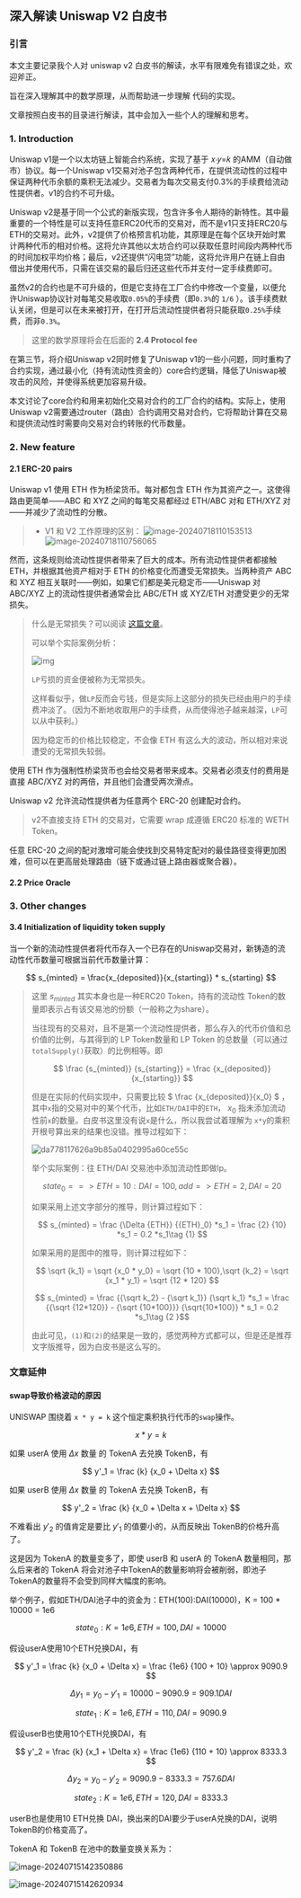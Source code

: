 ## 深入解读 Uniswap V2 白皮书

### 引言

本文主要记录我个人对 uniswap v2 白皮书的解读，水平有限难免有错误之处，欢迎斧正。

旨在深入理解其中的数学原理，从而帮助进一步理解 代码的实现。

文章按照白皮书的目录进行解读，其中会加入一些个人的理解和思考。



### 1.  Introduction

Uniswap v1是一个以太坊链上智能合约系统，实现了基于 𝑥⋅𝑦=𝑘 的AMM（自动做市）协议。每一个Uniswap v1交易对池子包含两种代币，在提供流动性的过程中保证两种代币余额的乘积无法减少。交易者为每次交易支付0.3%的手续费给流动性提供者。v1的合约不可升级。

Uniswap v2是基于同一个公式的新版实现，包含许多令人期待的新特性。其中最重要的一个特性是可以支持任意ERC20代币的交易对，而不是v1只支持ERC20与ETH的交易对。此外，v2提供了价格预言机功能，其原理是在每个区块开始时累计两种代币的相对价格。这将允许其他以太坊合约可以获取任意时间段内两种代币的时间加权平均价格；最后，v2还提供“闪电贷”功能，这将允许用户在链上自由借出并使用代币，只需在该交易的最后归还这些代币并支付一定手续费即可。

虽然v2的合约也是不可升级的，但是它支持在工厂合约中修改一个变量，以便允许Uniswap协议针对每笔交易收取`0.05%`的手续费（即`0.3%`的 `1/6` ）。该手续费默认关闭，但是可以在未来被打开，在打开后流动性提供者将只能获取`0.25%`手续费，而非`0.3%`。

> 这里的数学原理将会在后面的 **2.4 Protocol fee** 

在第三节，将介绍Uniswap v2同时修复了Uniswap v1的一些小问题，同时重构了合约实现，通过最小化（持有流动性资金的）core合约逻辑，降低了Uniswap被攻击的风险，并使得系统更加容易升级。

本文讨论了core合约和用来初始化交易对合约的工厂合约的结构。实际上，使用Uniswap v2需要通过router（路由）合约调用交易对合约，它将帮助计算在交易和提供流动性时需要向交易对合约转账的代币数量。

### 2. New feature

#### 2.1 ERC-20 pairs

Uniswap v1 使用 ETH 作为桥梁货币。每对都包含 ETH 作为其资产之一。这使得路由更简单——ABC 和 XYZ 之间的每笔交易都经过 ETH/ABC 对和 ETH/XYZ 对——并减少了流动性的分散。

> - V1 和 V2 工作原理的区别：
> ![image-20240718110153513](Self-Interpretation/image-20240718110153513.png)
> ![image-20240718110756065](Self-Interpretation/image-20240718110756065.png)

然而，这条规则给流动性提供者带来了巨大的成本。所有流动性提供者都接触 ETH，并根据其他资产相对于 ETH 的价格变化而遭受无常损失。当两种资产 ABC 和 XYZ 相互关联时——例如，如果它们都是美元稳定币——Uniswap 对 ABC/XYZ 上的流动性提供者通常会比 ABC/ETH 或 XYZ/ETH 对遭受更少的无常损失。

> 什么是无常损失？可以阅读 [这篇文章](https://academy.binance.com/en/articles/impermanent-loss-explained#What-is-impermanent-loss?)。
>
> 可以举个实际案例分析：
>
> ![img](Self-Interpretation/d0a9071eb55f678cd92fda104fce85bc.jpg)
>
> `LP`亏损的资金便被称为无常损失。
>
> 这样看似乎，做`LP`反而会亏钱，但是实际上这部分的损失已经由用户的手续费冲淡了。（因为不断地收取用户的手续费，从而使得池子越来越深，`LP`可以从中获利。）
>
> 因为稳定币的价格比较稳定，不会像 ETH 有这么大的波动，所以相对来说遭受的无常损失较弱。

使用 ETH 作为强制性桥梁货币也会给交易者带来成本。交易者必须支付的费用是直接 ABC/XYZ 对的两倍，并且他们会遭受两次滑点。 

Uniswap v2 允许流动性提供者为任意两个 ERC-20 创建配对合约。

> v2不直接支持 ETH 的交易对，它需要 wrap 成遵循 ERC20 标准的 WETH Token。

任意 ERC-20 之间的配对激增可能会使找到交易特定配对的最佳路径变得更加困难，但可以在更高层处理路由（链下或通过链上路由器或聚合器）。



#### 2.2 Price Oracle







### 3. Other changes

#### 3.4 Initialization of liquidity token supply

当一个新的流动性提供者将代币存入一个已存在的Uniswap交易对，新铸造的流动性代币数量可根据当前代币数量计算：

$$
s_{minted} = \frac{x_{deposited}}{x_{starting}} * s_{starting}
$$

> 这里 ${s_{minted}}$ 其实本身也是一种ERC20 Token，持有的流动性 Token的数量即表示占有该交易池的份额（一般称之为share）。
>
> 当往现有的交易对，且不是第一个流动性提供者，那么存入的代币价值和总价值的比例，与其得到的 LP Token数量和 LP Token 的总数量（可以通过`totalSupply()`获取）的比例相等。即
>
>
> $$
> \frac {s_{minted}} {s_{starting}} = \frac {x_{deposited}} {x_{starting}}
> $$
>
>
> 但是在实际的代码实现中，只需要比较 $ \frac {x_{deposited}}{x_0} $ ，其中`x`指的交易对中的某个代币，比如`ETH/DAI`中的`ETH`， ${x_0}$ 指未添加流动性前`x`的数量。白皮书这里没有说`x`是什么，所以我尝试着理解为 `x*y`的乘积开根号算出来的结果也没错。推导过程如下：
>
> ![da778117626a9b85a0402995a60ce55c](Self-Interpretation/da778117626a9b85a0402995a60ce55c.jpg)
>
> 举个实际案例：往 ETH/DAI 交易池中添加流动性即做lp。
>
>
> $$
> state_0 ==> ETH = 10 : DAI = 100, add => ETH=2,DAI=20
> $$
>
> 如果采用上述文字部分的推导，则计算过程如下：
>
> $$
> s_{minted} = \frac {\Delta {ETH}} {{ETH}_0} *s_1 = \frac {2} {10} *s_1 = 0.2 *s_1\tag {1}
> $$
>
> 如果采用的是图中的推导，则计算过程如下：
>
> $$
> \sqrt {k_1} = \sqrt {x_0 * y_0} = \sqrt {10 * 100},\sqrt {k_2} = \sqrt {x_1 * y_1} = \sqrt {12 * 120}
> $$
>
> 
> $$ s_{minted} = \frac {{\sqrt k_2} - {\sqrt k_1}}  {\sqrt k_1} *s_1 = \frac {{\sqrt {12*120}} - {\sqrt {10*100}}} {\sqrt{10*100}} * s_1 = 0.2 *s_1\tag {2 }$$
> 
>
> 由此可见，`(1)`和`(2)`的结果是一致的，感觉两种方式都可以，但是还是推荐文字版推导，因为白皮书是这么写的。




### 文章延伸

#### swap导致价格波动的原因

UNISWAP 围绕着 `x * y = k` 这个恒定乘积执行代币的`swap`操作。

$$
x * y = k  \tag{恒定乘积AMM}
$$

如果 userA 使用 ${\Delta x}$ 数量 的 TokenA 去兑换 TokenB，有

$$
y'_1 = \frac {k} {x_0 + \Delta x}
$$

如果 userB 使用 ${\Delta x}$  数量 的 TokenA 去兑换 TokenB，有

$$
y'_2 = \frac {k} {x_0 + \Delta x + \Delta x} 
$$


不难看出 ${y'_2}$ 的值肯定是要比 ${y'_1}$ 的值要小的，从而反映出 TokenB的价格升高了。


这是因为 TokenA 的数量变多了，即使 userB 和 userA 的 TokenA 数量相同，那么后来者的 TokenA 将会对池子中TokenA的数量影响将会被削弱，即池子TokenA的数量将不会受到同样大幅度的影响。

举个例子，假如ETH/DAI池子中的资金为：ETH(100):DAI(10000)，K = 100 * 10000 = 1e6

$$
state_0: K = 1e6, ETH=100, DAI=10000
$$

假设userA使用10个ETH兑换DAI，有

$$
y'_1 = \frac {k} {x_0 + \Delta x} = \frac {1e6} {100 + 10} \approx 9090.9
$$

$$
\Delta y_1 = y_0 - y'_1 = 10000 - 9090.9 = 909.1 DAI
$$

$$
state_1: K = 1e6, ETH=110, DAI=9090.9
$$

假设userB也使用10个ETH兑换DAI，有

$$
y'_2 = \frac {k} {x_1 + \Delta x} = \frac {1e6} {110 + 10} \approx 8333.3
$$

$$
\Delta y_2 = y_0 - y'_2 = 9090.9 - 8333.3 = 757.6 DAI
$$

$$
state_2: K = 1e6, ETH=120, DAI=8333.3
$$

userB也是使用10 ETH兑换 DAI，换出来的DAI要少于userA兑换的DAI，说明TokenB的价格变高了。


TokenA 和 TokenB 在池中的数量变换关系为：

![image-20240715142350886](Self-Interpretation/image-20240715142350886.png)

![image-20240715142620934](Self-Interpretation/image-20240715142620934.png)